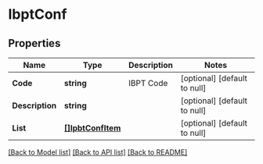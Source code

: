 # IbptConf

## Properties
Name | Type | Description | Notes
------------ | ------------- | ------------- | -------------
**Code** | **string** | IBPT Code | [optional] [default to null]
**Description** | **string** |  | [optional] [default to null]
**List** | [**[]IpbtConfItem**](IpbtConfItem.md) |  | [optional] [default to null]

[[Back to Model list]](../README.md#documentation-for-models) [[Back to API list]](../README.md#documentation-for-api-endpoints) [[Back to README]](../README.md)


